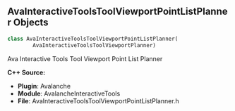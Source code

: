 ## AvaInteractiveToolsToolViewportPointListPlanner Objects

```python
class AvaInteractiveToolsToolViewportPointListPlanner(
        AvaInteractiveToolsToolViewportPlanner)
```

Ava Interactive Tools Tool Viewport Point List Planner

**C++ Source:**

- **Plugin**: Avalanche
- **Module**: AvalancheInteractiveTools
- **File**: AvaInteractiveToolsToolViewportPointListPlanner.h

<a id="unreal.AvaInteractiveToolsToolViewportPointPlanner"></a>